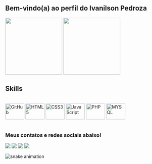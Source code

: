 <link rel="stylesheet" href="https://cdn.jsdelivr.net/gh/devicons/devicon@v2.15.1/devicon.min.css"/>
  
## Bem-vindo(a) ao perfil do Ivanilson Pedroza


<div>
    <a href="https://github.com/IvanilsonPedroza"></a>
    <img height = "180cm" src = "https://github-readme-stats.vercel.app/api/?username=IvanilsonPedroza&show_icons=true&theme=dark&include_all_commits=true&count_private=true"/>
    <img height = "180cm" src = "https://github-readme-stats.vercel.app/api/top-langs/?username=IvanilsonPedroza&layout=compact&langs_count=6&theme=dark"/>
</div>

## Skills
<div style="display: inline_block"><br>
     <img align="center" alt="GitHub" height="50" width="60" src="https://cdn.jsdelivr.net/gh/devicons/devicon/icons/github/github-original.svg"/>
     <img align="center" alt="HTML5" height="50" width="60" src="https://cdn.jsdelivr.net/gh/devicons/devicon/icons/html5/html5-original.svg"/>
     <img align="center" alt="CSS3" height="50" width="60" src="https://cdn.jsdelivr.net/gh/devicons/devicon/icons/css3/css3-original.svg"/>
     <img align="center" alt="JavaScript" height="50" width="60" src="https://cdn.jsdelivr.net/gh/devicons/devicon/icons/javascript/javascript-original.svg"/>
     <img align="center" alt="PHP" height="50" width="60" src="https://cdn.jsdelivr.net/gh/devicons/devicon/icons/php/php-original.svg"/>
     <img align="center" alt="MYSQL" height="50" width="60" src="https://cdn.jsdelivr.net/gh/devicons/devicon/icons/mysql/mysql-original.svg"/>
</div>
<br>

### Meus contatos e redes sociais abaixo!
<div>
  <a href="https://www.instagram.com/ivanteclass/" target="_blank"><img src="https://img.shields.io/badge/-Instagram-%23333?style=for-the-badge&logo=instagram&logoColor=white" target="_blank"/></a>
  <a href="https://wa.me/5585994143655" target="_blank"><img src="https://img.shields.io/badge/-WhatsApp-%23333?style=for-the-badge&logo=whatsapp&logoColor=white" target="_blank"/></a>
  <a href="#" target="_blank"><img src="https://img.shields.io/badge/-Gmail-%23333?style=for-the-badge&logo=gmail&logoColor=white" target="_blank"/></a>
  <a href="https://www.linkedin.com/in/ivanilson-pedroza-b93b911b0/" target="_blank"><img src="https://img.shields.io/badge/-LinkedIn-%23333?style=for-the-badge&logo=linkedin&logoColor=white" target="_blank"/></a>
  
  ![snake animation](https://github.com/IvanilsonPedroza/IvanilsonPedroza/blob//output/github-contribution-grid-snake.svg)
  
</div>
